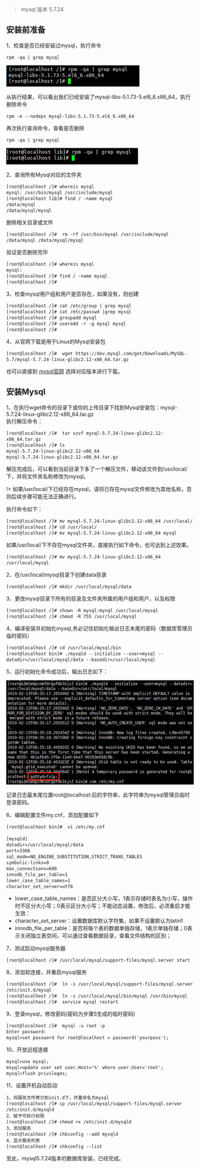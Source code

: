 > mysql 版本 5.7.24

## 安装前准备

1、检查是否已经安装过mysql，执行命令

```
rpm -qa | grep mysql
```

![](../../images/linux/mysql/mysql1.png)

从执行结果，可以看出我们已经安装了mysql-libs-5.1.73-5.el6_6.x86_64，执行删除命令

```
rpm -e --nodeps mysql-libs-5.1.73-5.el6_6.x86_64
```

再次执行查询命令，查看是否删除

```
rpm -qa | grep mysql
```

![](../../images/linux/mysql/mysql2.png)

2、查询所有Mysql对应的文件夹

```
[root@localhost /]# whereis mysql
mysql: /usr/bin/mysql /usr/include/mysql
[root@localhost lib]# find / -name mysql
/data/mysql
/data/mysql/mysql
```

删除相关目录或文件

```
[root@localhost /]#  rm -rf /usr/bin/mysql /usr/include/mysql /data/mysql /data/mysql/mysql 
```

验证是否删除完毕

```
[root@localhost /]# whereis mysql
mysql:
[root@localhost /]# find / -name mysql
[root@localhost /]# 
```

3、检查mysql用户组和用户是否存在，如果没有，则创建

```
[root@localhost /]# cat /etc/group | grep mysql
[root@localhost /]# cat /etc/passwd |grep mysql
[root@localhost /]# groupadd mysql
[root@localhost /]# useradd -r -g mysql mysql
[root@localhost /]# 
```

4、从官网下载是用于Linux的Mysql安装包

```
[root@localhost /]#  wget https://dev.mysql.com/get/Downloads/MySQL-5.7/mysql-5.7.24-linux-glibc2.12-x86_64.tar.gz
```

也可以直接到 [mysql官网](https://downloads.mysql.com/archives/community/) 选择对应版本进行下载。

## 安装Mysql

1、在执行wget命令的目录下或你的上传目录下找到Mysql安装包：mysql-5.7.24-linux-glibc2.12-x86_64.tar.gz  
执行解压命令：

```
[root@localhost /]#  tar xzvf mysql-5.7.24-linux-glibc2.12-x86_64.tar.gz
[root@localhost /]# ls
mysql-5.7.24-linux-glibc2.12-x86_64
mysql-5.7.24-linux-glibc2.12-x86_64.tar.gz
```

解压完成后，可以看到当前目录下多了一个解压文件，移动该文件到/usr/local/下，并将文件夹名称修改为mysql。

!> 如果/usr/local/下已经存在mysql，请将已存在mysql文件修改为其他名称，否则后续步骤可能无法正确进行。

执行命令如下：

```
[root@localhost /]# mv mysql-5.7.24-linux-glibc2.12-x86_64 /usr/local/
[root@localhost /]# cd /usr/local/
[root@localhost /]# mv mysql-5.7.24-linux-glibc2.12-x86_64 mysql
```

如果/usr/local/下不存在mysql文件夹，直接执行如下命令，也可达到上述效果。

```
[root@localhost /]# mv mysql-5.7.24-linux-glibc2.12-x86_64 /usr/local/mysql
```

2、在/usr/local/mysql目录下创建data目录

```
[root@localhost /]# mkdir /usr/local/mysql/data
```

3、更改mysql目录下所有的目录及文件夹所属的用户组和用户，以及权限

```
[root@localhost /]# chown -R mysql:mysql /usr/local/mysql
[root@localhost /]# chmod -R 755 /usr/local/mysql
```

4、编译安装并初始化mysql,务必记住初始化输出日志末尾的密码（数据库管理员临时密码）

```
[root@localhost /]# cd /usr/local/mysql/bin
[root@localhost bin]# ./mysqld --initialize --user=mysql --datadir=/usr/local/mysql/data --basedir=/usr/local/mysql
```

5、运行初始化命令成功后，输出日志如下：

![](../../images/linux/mysql/mysql3.png)

记录日志最末尾位置root@localhost:后的字符串，此字符串为mysql管理员临时登录密码。

6、编辑配置文件my.cnf，添加配置如下

```
[root@localhost bin]#  vi /etc/my.cnf

[mysqld]
datadir=/usr/local/mysql/data
port=3306
sql_mode=NO_ENGINE_SUBSTITUTION,STRICT_TRANS_TABLES
symbolic-links=0
max_connections=600
innodb_file_per_table=1
lower_case_table_names=1
character_set_server=utf8
```

* lower_case_table_names：是否区分大小写，1表示存储时表名为小写，操作时不区分大小写；0表示区分大小写；不能动态设置，修改后，必须重启才能生效：
* character_set_server：设置数据库默认字符集，如果不设置默认为latin1
* innodb_file_per_table：是否将每个表的数据单独存储，1表示单独存储；0表示关闭独立表空间，可以通过查看数据目录，查看文件结构的区别；

7、测试启动mysql服务器

```
[root@localhost /]# /usr/local/mysql/support-files/mysql.server start
```

8、添加软连接，并重启mysql服务

```
[root@localhost /]#  ln -s /usr/local/mysql/support-files/mysql.server /etc/init.d/mysql 
[root@localhost /]#  ln -s /usr/local/mysql/bin/mysql /usr/bin/mysql
[root@localhost /]#  service mysql restart
```

9、登录mysql，修改密码(密码为步骤5生成的临时密码)

```
[root@localhost /]#  mysql -u root -p
Enter password:
mysql>set password for root@localhost = password('yourpass');
```

10、开放远程连接

```
mysql>use mysql;
msyql>update user set user.Host='%' where user.User='root';
mysql>flush privileges;
```

11、设置开机自动启动

```
1、将服务文件拷贝到init.d下，并重命名为mysql
[root@localhost /]# cp /usr/local/mysql/support-files/mysql.server /etc/init.d/mysqld
2、赋予可执行权限
[root@localhost /]# chmod +x /etc/init.d/mysqld
3、添加服务
[root@localhost /]# chkconfig --add mysqld
4、显示服务列表
[root@localhost /]# chkconfig --list
```

至此，mysql5.7.24版本的数据库安装，已经完成。
 